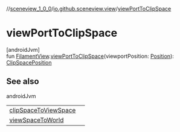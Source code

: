 //[sceneview_1_0_0](../../index.md)/[io.github.sceneview.view](index.md)/[viewPortToClipSpace](view-port-to-clip-space.md)

# viewPortToClipSpace

[androidJvm]\
fun [FilamentView](index.md#45027628%2FClasslikes%2F-602047187).[viewPortToClipSpace](view-port-to-clip-space.md)(viewportPosition: [Position](../io.github.sceneview.math/index.md#945960193%2FClasslikes%2F-602047187)): [ClipSpacePosition](../io.github.sceneview.scene/index.md#1417114357%2FClasslikes%2F-602047187)

## See also

androidJvm

| | |
|---|---|
| [clipSpaceToViewSpace](clip-space-to-view-space.md) |  |
| [viewSpaceToWorld](view-space-to-world.md) |  |
